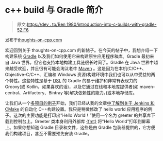 # c++ build 与 Gradle 简介

> 原文:[https://dev . to/Ben 1980/introduction-into-c-builds-with-gradle-52 F6](https://dev.to/ben1980/introduction-into-c-builds-with-gradle-52f6)

发布于[thoughts-on-cpp.com](https://thoughts-on-cpp.com)

欢迎回到关于 thoughts-on-cpp.com 的新帖子。在今天的帖子中，我想介绍一下构建系统 [Gradle](https://gradle.org) 以及我们如何使用它来构建原生应用程序和库。Gradle 最初来自 Java 世界，但它也支持本地构建工具链很长时间了。Gradle 在 Java 世界中越来越受欢迎，并且很有可能会淘汰老牛 [Maven](https://maven.apache.org/) 。这是因为在本机(C/C++、Objective-C/C++、汇编和 Windows 资源)构建环境中我们也可以从中受益的两个特性。这些特性是基于 [DSL](https://en.wikipedia.org/wiki/Domain-specific_language) 的 Gradle 的易于维护和非常有表现力的 Groovy(或 Kotlin，如果喜欢的话)，以及它通过在线和本地库提供者(如 maven-central、Artifactory、Bintray 等)解决依赖性的能力。)或本地存储库。

让我们从一个[多项目的例子](https://github.com/Ben1980/gradleNativ)开始，我们已经从我的文章[中了解到关于 Jenkins 和 CMake](https://dev.to/ben1980/introduction-into-an-automated-c-build-setup-with-jenkins-and-cmake-do-temp-slug-5798207) 的自动化 C++构建设置。我只是稍微修改了 hello world 应用程序的例子。这次的主要功能是打印出“Hello World！”使用一个名为 greeter 的共享库下载到控制台上。Greeter 类本身利用外部库 [{fmt}](http://fmtlib.net/latest/index.html) 将“Hello World”打印到屏幕上。如果你想知道 Gradle 目录和文件，这些是由 Gradle 包装器提供的，它方便我们构建项目，甚至不需要预先安装 Gradle。